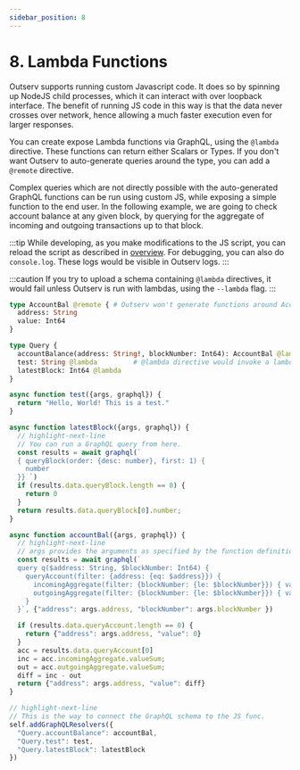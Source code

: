 ```yaml
---
sidebar_position: 8
---
```


# 8. Lambda Functions

Outserv supports running custom Javascript code. It does so by spinning up
NodeJS child processes, which it can interact with over loopback interface. The
benefit of running JS code in this way is that the data never crosses over
network, hence allowing a much faster execution even for larger responses.

You can create expose Lambda functions via GraphQL, using the `@lambda`
directive. These functions can return either Scalars or Types. If you don't want
Outserv to auto-generate queries around the type, you can add a `@remote`
directive.

Complex queries which are not directly possible with the auto-generated GraphQL
functions can be run using custom JS, while exposing a simple function to the
end user. In the following example, we are going to check account balance at any
given block, by querying for the aggregate of incoming and outgoing transactions
up to that block.

:::tip
While developing, as you make modifications to the JS script, you can reload the
script as described in [overview](overview). For debugging, you can also do
`console.log`. These logs would be visible in Outserv logs.
:::

:::caution
If you try to upload a schema containing `@lambda` directives, it would fail
unless Outserv is run with lambdas, using the `--lambda` flag.
:::

```graphql title="importers/eth/schema.graphql"
type AccountBal @remote { # Outserv won't generate functions around AcccountBal.
  address: String
  value: Int64
}

type Query {
  accountBalance(address: String!, blockNumber: Int64): AccountBal @lambda
  test: String @lambda         # @lambda directive would invoke a lambda function.
  latestBlock: Int64 @lambda
}
```

```javascript title="importers/eth/lambda.js" showLineNumbers
async function test({args, graphql}) {
  return "Hello, World! This is a test."
}

async function latestBlock({args, graphql}) {
  // highlight-next-line
  // You can run a GraphQL query from here.
  const results = await graphql(`
  { queryBlock(order: {desc: number}, first: 1) {
    number
  }} `)
  if (results.data.queryBlock.length == 0) {
    return 0
  }
  return results.data.queryBlock[0].number;
}

async function accountBal({args, graphql}) {
  // highlight-next-line
  // args provides the arguments as specified by the function definition.
  const results = await graphql(`
  query q($address: String, $blockNumber: Int64) {
    queryAccount(filter: {address: {eq: $address}}) {
      incomingAggregate(filter: {blockNumber: {le: $blockNumber}}) { valueSum }
      outgoingAggregate(filter: {blockNumber: {le: $blockNumber}}) { valueSum }
    }
  }`, {"address": args.address, "blockNumber": args.blockNumber })

  if (results.data.queryAccount.length == 0) {
    return {"address": args.address, "value": 0}
  }
  acc = results.data.queryAccount[0]
  inc = acc.incomingAggregate.valueSum;
  out = acc.outgoingAggregate.valueSum;
  diff = inc - out
  return {"address": args.address, "value": diff}
}

// highlight-next-line
// This is the way to connect the GraphQL schema to the JS func.
self.addGraphQLResolvers({
  "Query.accountBalance": accountBal,
  "Query.test": test,
  "Query.latestBlock": latestBlock
})
```
